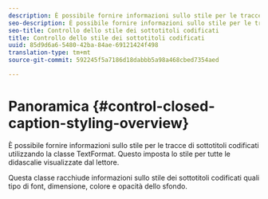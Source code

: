 ```yaml
---
description: È possibile fornire informazioni sullo stile per le tracce di sottotitoli codificati utilizzando la classe TextFormat. Questo imposta lo stile per tutte le didascalie visualizzate dal lettore.
seo-description: È possibile fornire informazioni sullo stile per le tracce di sottotitoli codificati utilizzando la classe TextFormat. Questo imposta lo stile per tutte le didascalie visualizzate dal lettore.
seo-title: Controllo dello stile dei sottotitoli codificati
title: Controllo dello stile dei sottotitoli codificati
uuid: 85d9d6a6-5480-42ba-84ae-69121424f498
translation-type: tm+mt
source-git-commit: 592245f5a7186d18dabbb5a98a468cbed7354aed

---
```



# Panoramica {#control-closed-caption-styling-overview}

È possibile fornire informazioni sullo stile per le tracce di sottotitoli codificati utilizzando la classe TextFormat. Questo imposta lo stile per tutte le didascalie visualizzate dal lettore.

Questa classe racchiude informazioni sullo stile dei sottotitoli codificati quali tipo di font, dimensione, colore e opacità dello sfondo.
